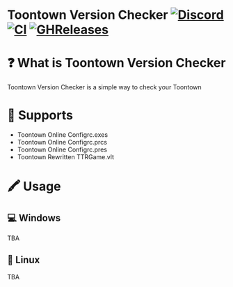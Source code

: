 # Toontown Version Checker [![Discord][discordImg]][discordLink] [![CI][ciImg]][ciLink] [![GHReleases][ghrImg]][ghrLink]

# ❓ What is Toontown Version Checker
Toontown Version Checker is a simple way to check your Toontown 

# 🔌 Supports
- Toontown Online Configrc.exes
- Toontown Online Configrc.prcs
- Toontown Online Configrc.pres
- Toontown Rewritten TTRGame.vlt

# 🖍 Usage

## 💻 Windows
TBA

## 🐧 Linux
TBA

[discordImg]: https://img.shields.io/discord/671902942466408478.svg?logo=discord&logoWidth=18&colorB=7289DA&style=for-the-badge
[discordLink]: https://discord.gg/F55qYKm

[ciImg]: https://img.shields.io/github/workflow/status/CrankySupertoon/Toontown-Version-Checker/Windows%20CI?style=for-the-badge
[ciLink]: https://github.com/CrankySupertoon/Toontown-Version-Checker/actions?query=workflow%3A%22Windows+CI%22

[ghrImg]: https://img.shields.io/github/downloads/CrankySupertoon/Toontown-Version-Checker/total?style=for-the-badge
[ghrlink]: https://github.com/CrankySupertoon/Toontown-Version-Checker/releases
